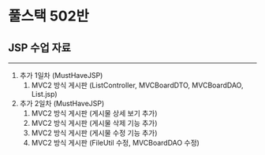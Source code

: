 # 풀스택 502반
## JSP 수업 자료

---

1. 추가 1일차 (MustHaveJSP)
	1. MVC2 방식 게시판 (ListController, MVCBoardDTO, MVCBoardDAO, List.jsp)
2. 추가 2일차 (MustHaveJSP)
	1. MVC2 방식 게시판 (게시물 상세 보기 추가)
	2. MVC2 방식 게시판 (게시물 삭제 기능 추가)
	3. MVC2 방식 게시판 (게시물 수정 기능 추가)
	4. MVC2 방식 게시판 (FileUtil 수정, MVCBoardDAO 수정)
	